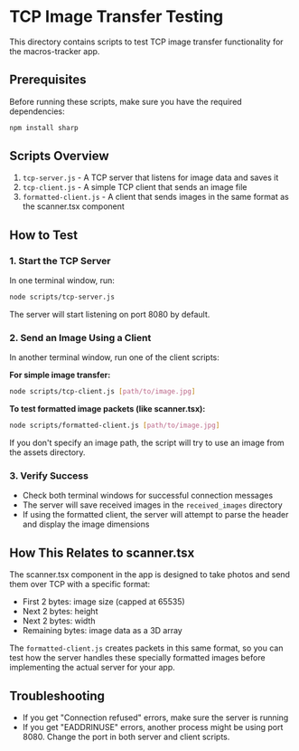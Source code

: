 # TCP Image Transfer Testing

This directory contains scripts to test TCP image transfer functionality for the macros-tracker app.

## Prerequisites

Before running these scripts, make sure you have the required dependencies:

```bash
npm install sharp
```

## Scripts Overview

1. `tcp-server.js` - A TCP server that listens for image data and saves it
2. `tcp-client.js` - A simple TCP client that sends an image file
3. `formatted-client.js` - A client that sends images in the same format as the scanner.tsx component

## How to Test

### 1. Start the TCP Server

In one terminal window, run:

```bash
node scripts/tcp-server.js
```

The server will start listening on port 8080 by default.

### 2. Send an Image Using a Client

In another terminal window, run one of the client scripts:

**For simple image transfer:**

```bash
node scripts/tcp-client.js [path/to/image.jpg]
```

**To test formatted image packets (like scanner.tsx):**

```bash
node scripts/formatted-client.js [path/to/image.jpg]
```

If you don't specify an image path, the script will try to use an image from the assets directory.

### 3. Verify Success

- Check both terminal windows for successful connection messages
- The server will save received images in the `received_images` directory
- If using the formatted client, the server will attempt to parse the header and display the image dimensions

## How This Relates to scanner.tsx

The scanner.tsx component in the app is designed to take photos and send them over TCP with a specific format:

- First 2 bytes: image size (capped at 65535)
- Next 2 bytes: height
- Next 2 bytes: width
- Remaining bytes: image data as a 3D array

The `formatted-client.js` creates packets in this same format, so you can test how the server handles these specially formatted images before implementing the actual server for your app.

## Troubleshooting

- If you get "Connection refused" errors, make sure the server is running
- If you get "EADDRINUSE" errors, another process might be using port 8080. Change the port in both server and client scripts.

